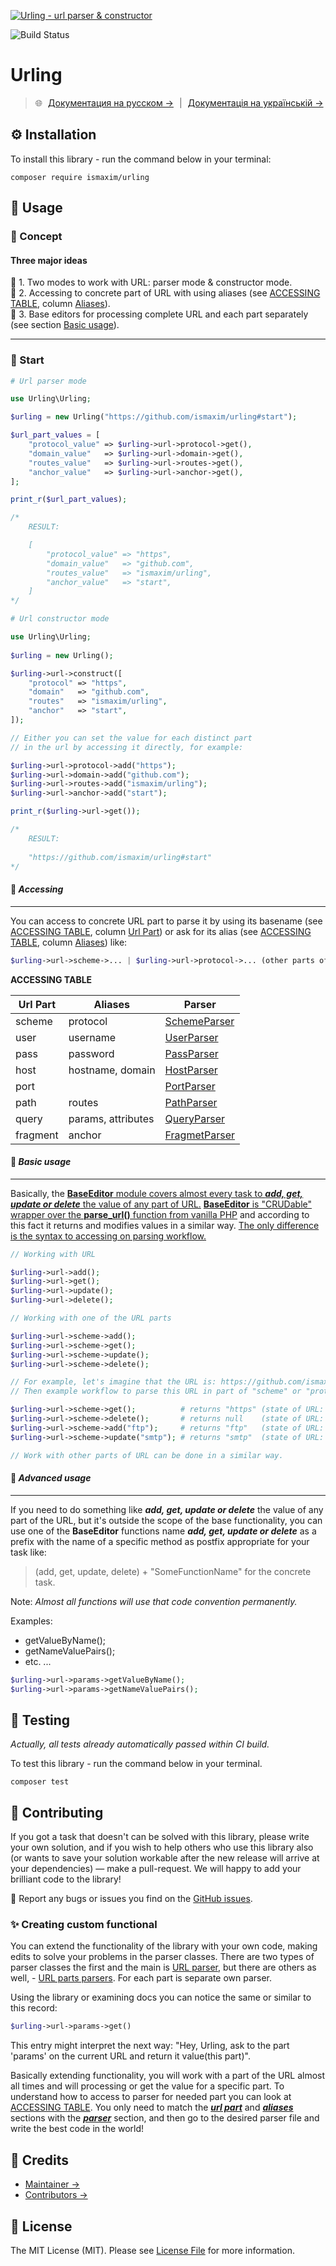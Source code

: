 [![Urling - url parser & constructor](https://raw.githubusercontent.com/ismaxim/urling/master/assets/hero-image.png "Urling")](https://github.com/ismaxim/urling#installation)

![Build Status](https://img.shields.io/github/workflow/status/ismaxim/urling/Build?label=build&logo=github&logoColor=white&style=for-the-badge)

<!-- <p align="center">
    <img src="https://img.shields.io/github/workflow/status/ismaxim/urling/Build?label=build&logo=github& logoColor=white&style=for-the-badge" alt="Build Status">
    <img src="https://img.shields.io/codecov/c/github/samsonasik/mezzio-authentication-with-authorization?color=codecov&logo=codecov&style=for-the-badge" alt="Tests Coverage">
    <img src="https://img.shields.io/packagist/l/ismaxim/urling?color=1384C4&style=for-the-badge" alt="Packagist License">
    <img src="https://img.shields.io/packagist/v/laravel/laravel?label=version&style=for-the-badge" alt="Packagist Version">
</p> -->

# __Urling__

> 🌐 <a href="https://github.com/ismaxim/urling/blob/master/assets/README-RU.md">Документация на русском →</a> | <a href="https://github.com/ismaxim/urling/blob/master/assets/README-UA.md">Документація на українській →</a>

## ⚙️ Installation

To install this library - run the command below in your terminal:

```shell
composer require ismaxim/urling
```

## 🧙 Usage

### 📖 Concept

#### Three major ideas

📗 1. Two modes to work with URL: parser mode & constructor mode.  
📘 2. Accessing to concrete part of URL with using aliases (see [ACCESSING TABLE](#accessing-table), column [Aliases](#aliases)).  
📙 3. Base editors for processing complete URL and each part separately (see section [Basic usage](https://github.com/ismaxim/urling#basic-usage)).  

***

### 🚀 Start

```php
# Url parser mode

use Urling\Urling;

$urling = new Urling("https://github.com/ismaxim/urling#start");

$url_part_values = [
    "protocol_value" => $urling->url->protocol->get(),
    "domain_value"   => $urling->url->domain->get(),
    "routes_value"   => $urling->url->routes->get(),
    "anchor_value"   => $urling->url->anchor->get(),
];

print_r($url_part_values);

/* 
    RESULT: 

    [
        "protocol_value" => "https",
        "domain_value"   => "github.com",
        "routes_value"   => "ismaxim/urling",
        "anchor_value"   => "start",
    ] 
*/
```

```php
# Url constructor mode

use Urling\Urling;
        
$urling = new Urling();

$urling->url->construct([
    "protocol" => "https",
    "domain"   => "github.com",
    "routes"   => "ismaxim/urling",
    "anchor"   => "start",
]);

// Either you can set the value for each distinct part 
// in the url by accessing it directly, for example:

$urling->url->protocol->add("https");
$urling->url->domain->add("github.com");
$urling->url->routes->add("ismaxim/urling");
$urling->url->anchor->add("start");

print_r($urling->url->get());

/* 
    RESULT:
    
    "https://github.com/ismaxim/urling#start"
*/
```

#### 🔑 *__Accessing__*

***

You can access to concrete URL part to parse it by using its basename (see [ACCESSING TABLE](#accessing-table), column [Url Part](#url-part)) or ask for its alias (see [ACCESSING TABLE](#accessing-table), column [Aliases](#aliases)) like: 

```php
$urling->url->scheme->... | $urling->url->protocol->... (other parts of url in a similar way).
```
<a id="accessing-table"></a>__ACCESSING TABLE__

| <a id="url-part"></a>Url Part | <a id="aliases"></a>Aliases | <a id="parser"></a>Parser               |
| ----------------------------- | --------------------------- | --------------------------------------- |
| scheme                        | protocol                    | [SchemeParser](https://bit.ly/3vOpzbs)  |
| user                          | username                    | [UserParser](https://bit.ly/2NLCWYQ)    |
| pass                          | password                    | [PassParser](https://bit.ly/3lPdkXG)    |
| host                          | hostname, domain            | [HostParser](https://bit.ly/394KA8c)    |
| port                          |                             | [PortParser](https://bit.ly/39aiMz0)    |
| path                          | routes                      | [PathParser](https://bit.ly/3lEZS8H)    |
| query                         | params, attributes          | [QueryParser](https://bit.ly/3d0VaOu)   |
| fragment                      | anchor                      | [FragmetParser](https://bit.ly/3tKfI4C) |

#### 👶 *__Basic usage__*

***

Basically, the <ins>__BaseEditor__ module covers almost every task to *__add, get, update or delete__* the value of any part of URL.</ins> <ins>__BaseEditor__ is "CRUDable" wrapper over the __parse_url()__ function from vanilla PHP</ins> and according to this fact it returns and modifies values in a similar way. <ins>The only difference is the syntax to accessing on parsing workflow.</ins>    

```php
// Working with URL

$urling->url->add();
$urling->url->get();
$urling->url->update();
$urling->url->delete();

// Working with one of the URL parts

$urling->url->scheme->add();
$urling->url->scheme->get();
$urling->url->scheme->update();
$urling->url->scheme->delete();

// For example, let's imagine that the URL is: https://github.com/ismaxim/urling#basic-usage
// Then example workflow to parse this URL in part of "scheme" or "protocol" (see ACCESSING TABLE, column "Aliases") will seem to this:

$urling->url->scheme->get();          # returns "https" (state of URL: https://github.com/ismaxim/urling#basic-usage)
$urling->url->scheme->delete();       # returns null    (state of URL: github.com/ismaxim/urling#basic-usage)
$urling->url->scheme->add("ftp");     # returns "ftp"   (state of URL: ftp://github.com/ismaxim/urling#basic-usage)
$urling->url->scheme->update("smtp"); # returns "smtp"  (state of URL: smtp://github.com/ismaxim/urling#basic-usage)

// Work with other parts of URL can be done in a similar way.
```

#### 🧔 *__Advanced usage__*

***

If you need to do something like *__add, get, update or delete__* the value of any part of the URL, but it's outside the scope of the base functionality, you can use one of the __BaseEditor__ functions name *__add, get, update or delete__* as a prefix with the name of a specific method as postfix appropriate for your task like:

> (add, get, update, delete) + "SomeFunctionName" for the concrete task.

Note: *Almost all functions will use that code convention permanently.*

Examples:  
- getValueByName();
- getNameValuePairs();
- etc. ...

```php
$urling->url->params->getValueByName();
$urling->url->params->getNameValuePairs();
```

## 🧪 Testing

_Actually, all tests already automatically passed within CI build._

To test this library - run the command below in your terminal.

```shell
composer test
```

## 🤝 Contributing

If you got a task that doesn't can be solved with this library, please write your own solution, and if you wish to help others who use this library also (or wants to save your solution workable after the new release will arrive at your dependencies) — make a pull-request. We will happy to add your brilliant code to the library!  

🐞 Report any bugs or issues you find on the [GitHub issues](https://github.com/ismaxim/urling/issues).

### ✨ Creating custom functional

You can extend the functionality of the library with your own code, making edits to solve your problems in the parser classes. There are two types of parser classes the first and the main is [URL parser](https://github.com/ismaxim/urling/blob/master/src/Urling/Core/Url.php), but there are others as well, - [URL parts parsers](https://github.com/ismaxim/urling/tree/master/src/Urling/PartParsers). For each part is separate own parser.

Using the library or examining docs you can notice the same or similar to this record:

```php
$urling->url->params->get()
```

This entry might interpret the next way: "Hey, Urling, ask to the part 'params' on the current URL and return it value(this part)".

Basically extending functionality, you will work with a part of the URL almost all times and will processing or get the value for a specific part. To understand how to access to parser for needed part you can look at [ACCESSING TABLE](#accessing-table). You only need to match the [*__url part__*](#url-part) and [*__aliases__*](#aliases) sections with the [*__parser__*](#parser) section, and then go to the desired parser file and write the best code in the world! 

## 📎 Credits
- [Maintainer →](https://github.com/ismaxim)
- [Contributors →](https://github.com/ismaxim/urling/contributors)

## 📃 License

The MIT License (MIT). Please see [License File](LICENSE.md) for more information.
